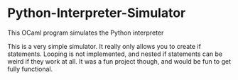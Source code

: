 # Python-Interpreter-Simulator
This OCaml program simulates the Python interpreter 

This is a very simple simulator. It really only allows you to create if statements. Looping is not implemented, and nested if statements can be weird if they work at all. It was a fun project though, and would be fun to get fully functional. 
